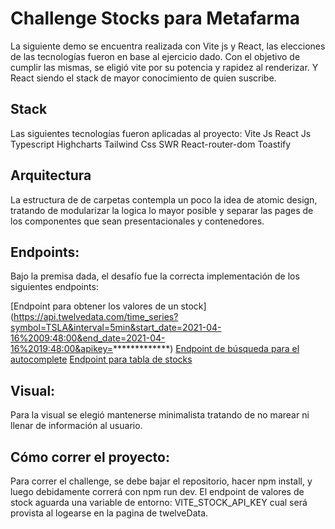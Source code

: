 # Challenge Stocks para Metafarma
 
 La siguiente demo se encuentra realizada con Vite js y React, las elecciones de las tecnologías fueron en base al ejercicio dado. Con el objetivo de cumplir las mismas, se eligió vite por su potencia y rapidez al renderizar. Y React siendo el stack de mayor conocimiento de quien suscribe. 
 
## Stack
 Las siguientes tecnologías fueron aplicadas al proyecto:
 Vite Js
 React Js
 Typescript
 Highcharts
 Tailwind Css
 SWR
 React-router-dom
 Toastify
 
## Arquitectura
La estructura de de carpetas contempla un poco la idea de atomic design, tratando de modularizar la logica lo mayor posible y separar las pages de los componentes que sean presentacionales y contenedores.
 
## Endpoints:
Bajo la premisa dada, el desafío fue la correcta implementación de los siguientes endpoints:

[Endpoint para obtener los valores de un stock] (https://api.twelvedata.com/time_series?symbol=TSLA&interval=5min&start_date=2021-04-16%2009:48:00&end_date=2021-04-16%2019:48:00&apikey=*************)
[Endpoint de búsqueda para el autocomplete](https://api.twelvedata.com/stocks?symbol=NFLX&amp;source=docs)
[Endpoint para tabla de stocks](https://api.twelvedata.com/stocks)

## Visual:

Para la visual se elegió mantenerse minimalista tratando de no marear ni llenar de información al usuario. 

## Cómo correr el proyecto: 
Para correr el challenge, se debe bajar el repositorio, hacer npm install, y luego debidamente correrá con npm run dev. El endpoint de valores de stock aguarda una variable de entorno: VITE_STOCK_API_KEY cual será provista al logearse en la pagina de twelveData. 
